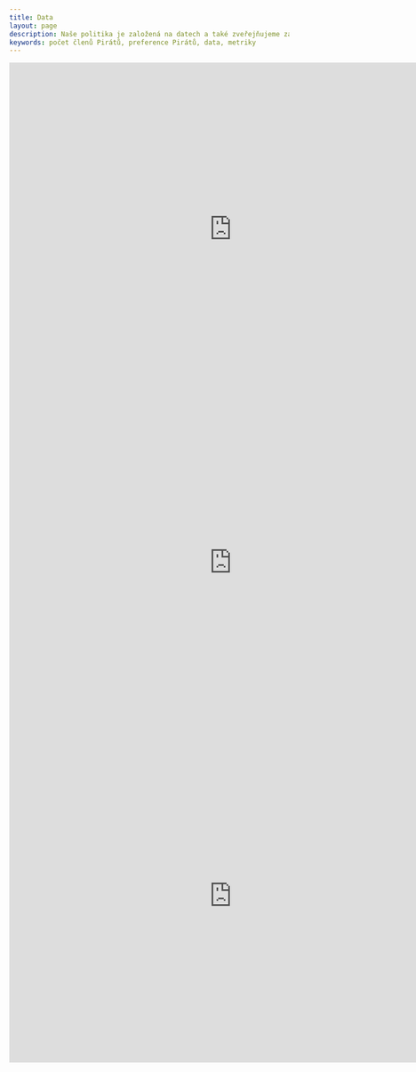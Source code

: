 ```yaml
---
title: Data
layout: page
description: Naše politika je založená na datech a také zveřejňujeme základní data o naší práci.
keywords: počet členů Pirátů, preference Pirátů, data, metriky
---
```




<iframe    src="https://metabase.pirati.cz/public/dashboard/71dbcd1c-b820-4bee-b3b1-cfd6843f53ea"    frameborder="0"    width="800"    height="600"    allowtransparency></iframe>

<iframe    src="https://metabase.pirati.cz/public/dashboard/ce1d0af0-64a0-48dc-8e27-f8b440677d1c"    frameborder="0"    width="800"    height="600"    allowtransparency></iframe>

<iframe    src="https://metabase.pirati.cz/public/dashboard/4fcdb8da-bfe3-42b5-8330-4bbda6353352"    frameborder="0"    width="800" height="600"    allowtransparency></iframe>

